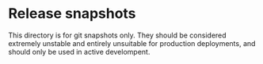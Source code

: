 # Release snapshots

This directory is for git  snapshots only. They should be considered extremely
unstable and entirely unsuitable for production deployments, and should only be
used in active develompent.

